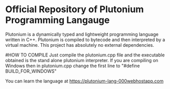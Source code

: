 # Official Repository of Plutonium Programming Langauge

Plutonium is a dynamically typed and lightweight programming language written in C++. Plutonium is compiled to bytecode and then interpreted by a virtual machine. This project has absolutely no external dependencies.

#HOW TO COMPILE
 Just compile the plutonium.cpp file and the executable obtained is the stand alone plutonium interpreter.
 If you are compiling on Windows then in plutonium.cpp change the first line to "#define BUILD_FOR_WINDOWS"

You can learn the language at https://plutonium-lang-000webhostapp.com
